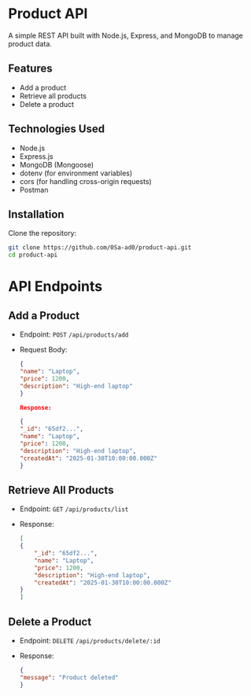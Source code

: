 # Product API

A simple REST API built with Node.js, Express, and MongoDB to manage product data.

## Features

- Add a product
- Retrieve all products
- Delete a product

## Technologies Used

- Node.js
- Express.js
- MongoDB (Mongoose)
- dotenv (for environment variables)
- cors (for handling cross-origin requests)
- Postman

## Installation

Clone the repository:

   ```sh
   git clone https://github.com/0Sa-ad0/product-api.git
   cd product-api
   ```

# API Endpoints

## Add a Product

- Endpoint: `POST` `/api/products/add`
- Request Body:

    ```json
    {
    "name": "Laptop",
    "price": 1200,
    "description": "High-end laptop"
    }

    Response:

    {
    "_id": "65df2...",
    "name": "Laptop",
    "price": 1200,
    "description": "High-end laptop",
    "createdAt": "2025-01-30T10:00:00.000Z"
    }
    ```

## Retrieve All Products

- Endpoint: `GET` `/api/products/list`
- Response:

    ```json
    [
    {
        "_id": "65df2...",
        "name": "Laptop",
        "price": 1200,
        "description": "High-end laptop",
        "createdAt": "2025-01-30T10:00:00.000Z"
    }
    ]
    ```

## Delete a Product

- Endpoint: `DELETE` `/api/products/delete/:id`
- Response:

    ```json
    {
    "message": "Product deleted"
    }
    ```
